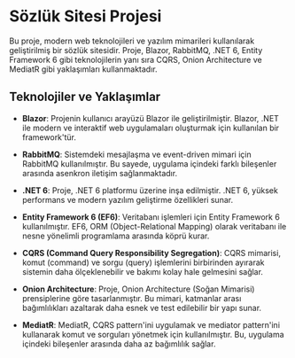 # Sözlük Sitesi Projesi

Bu proje, modern web teknolojileri ve yazılım mimarileri kullanılarak geliştirilmiş bir sözlük sitesidir. Proje, Blazor, RabbitMQ, .NET 6, Entity Framework 6 gibi teknolojilerin yanı sıra CQRS, Onion Architecture ve MediatR gibi yaklaşımları kullanmaktadır.

## Teknolojiler ve Yaklaşımlar

- **Blazor**: Projenin kullanıcı arayüzü Blazor ile geliştirilmiştir. Blazor, .NET ile modern ve interaktif web uygulamaları oluşturmak için kullanılan bir framework'tür.
  
- **RabbitMQ**: Sistemdeki mesajlaşma ve event-driven mimari için RabbitMQ kullanılmıştır. Bu sayede, uygulama içindeki farklı bileşenler arasında asenkron iletişim sağlanmaktadır.

- **.NET 6**: Proje, .NET 6 platformu üzerine inşa edilmiştir. .NET 6, yüksek performans ve modern yazılım geliştirme özellikleri sunar.

- **Entity Framework 6 (EF6)**: Veritabanı işlemleri için Entity Framework 6 kullanılmıştır. EF6, ORM (Object-Relational Mapping) olarak veritabanı ile nesne yönelimli programlama arasında köprü kurar.

- **CQRS (Command Query Responsibility Segregation)**: CQRS mimarisi, komut (command) ve sorgu (query) işlemlerini birbirinden ayırarak sistemin daha ölçeklenebilir ve bakımı kolay hale gelmesini sağlar.

- **Onion Architecture**: Proje, Onion Architecture (Soğan Mimarisi) prensiplerine göre tasarlanmıştır. Bu mimari, katmanlar arası bağımlılıkları azaltarak daha esnek ve test edilebilir bir yapı sunar.

- **MediatR**: MediatR, CQRS pattern'ini uygulamak ve mediator pattern'ini kullanarak komut ve sorguları yönetmek için kullanılmıştır. Bu, uygulama içindeki bileşenler arasında daha az bağımlılık sağlar.

